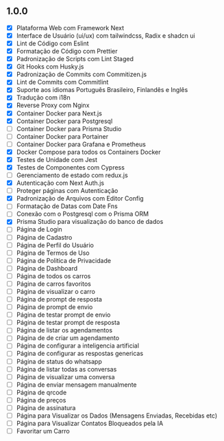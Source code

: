 ## 1.0.0

- [x] Plataforma Web com Framework Next
- [x] Interface de Usuário (ui/ux) com tailwindcss, Radix e shadcn ui
- [x] Lint de Código com Eslint
- [x] Formatação de Código com Prettier
- [x] Padronização de Scripts com Lint Staged
- [x] Git Hooks com Husky.js
- [x] Padronização de Commits com Commitizen.js
- [x] Lint de Commits com Commitlint
- [x] Suporte aos idiomas Português Brasileiro, Finlandês e Inglês
- [x] Tradução com i18n
- [x] Reverse Proxy com Nginx
- [x] Container Docker para Next.js
- [x] Container Docker para Postgresql
- [ ] Container Docker para Prisma Studio
- [ ] Container Docker para Portainer
- [ ] Container Docker para Grafana e Prometheus
- [x] Docker Compose para todos os Containers Docker 
- [x] Testes de Unidade com Jest
- [x] Testes de Componentes com Cypress
- [ ] Gerenciamento de estado com redux.js
- [x] Autenticação com Next Auth.js
- [ ] Proteger páginas com Autenticação
- [x] Padronização de Arquivos com Editor Config
- [ ] Formatação de Datas com Date Fns
- [ ] Conexão com o Postgresql com o Prisma ORM
- [x] Prisma Studio para visualização do banco de dados
- [ ] Página de Login
- [ ] Página de Cadastro
- [ ] Página de Perfil do Usuário
- [ ] Página de Termos de Uso
- [ ] Página de Politica de Privacidade
- [ ] Página de Dashboard
- [ ] Página de todos os carros
- [ ] Página de carros favoritos
- [ ] Página de visualizar o carro
- [ ] Página de prompt de resposta
- [ ] Página de prompt de envio
- [ ] Página de testar prompt de envio
- [ ] Página de testar prompt de resposta
- [ ] Página de listar os agendamentos
- [ ] Página de de criar um agendamento
- [ ] Página de configurar a inteligencia artificial
- [ ] Página de configurar as respostas genericas
- [ ] Página de status do whatsapp
- [ ] Página de listar todas as conversas
- [ ] Página de visualizar uma conversa
- [ ] Página de enviar mensagem manualmente
- [ ] Página de qrcode
- [ ] Página de preços
- [ ] Página de assinatura
- [ ] Página para Visualizar os Dados (Mensagens Enviadas, Recebidas etc)
- [ ] Página para Visualizar Contatos Bloqueados pela IA
- [ ] Favoritar um Carro

